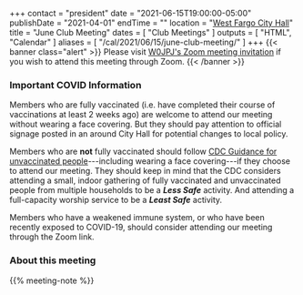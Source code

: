 +++
contact = "president"
date = "2021-06-15T19:00:00-05:00"
publishDate = "2021-04-01"
endTime = ""
location = "[West Fargo City Hall](/places/west-fargo-city-hall/)"
title = "June Club Meeting"
dates = [ "Club Meetings" ]
outputs = [ "HTML", "Calendar" ]
aliases = [ "/cal/2021/06/15/june-club-meeting/" ]
+++
{{< banner class="alert" >}}
Please visit
[W0JPJ's Zoom meeting invitation](https://lists.rrra.org/pipermail/announce/2021-June/000575.html)
if you wish to attend this meeting through Zoom.
{{< /banner >}}

### Important COVID Information

Members who are fully vaccinated (i.e. have completed their course of
vaccinations at least 2 weeks ago) are welcome to attend our meeting without
wearing a face covering. But they should pay attention to official signage
posted in an around City Hall for potential changes to local policy.

Members who are **not** fully vaccinated should follow
[CDC Guidance for unvaccinated people](https://www.cdc.gov/coronavirus/2019-ncov/prevent-getting-sick/prevention.html)---including
wearing a face covering---if they choose to attend our meeting. They
should keep in mind that the CDC considers attending a small, indoor gathering
of fully vaccinated and unvaccinated people from multiple households to be a
***Less Safe*** activity.  And attending a full-capacity worship service to be
a ***Least Safe*** activity. 

Members who have a weakened immune system, or who have been recently exposed to
COVID-19, should consider attending our meeting through the Zoom link.

### About this meeting

{{% meeting-note %}}
